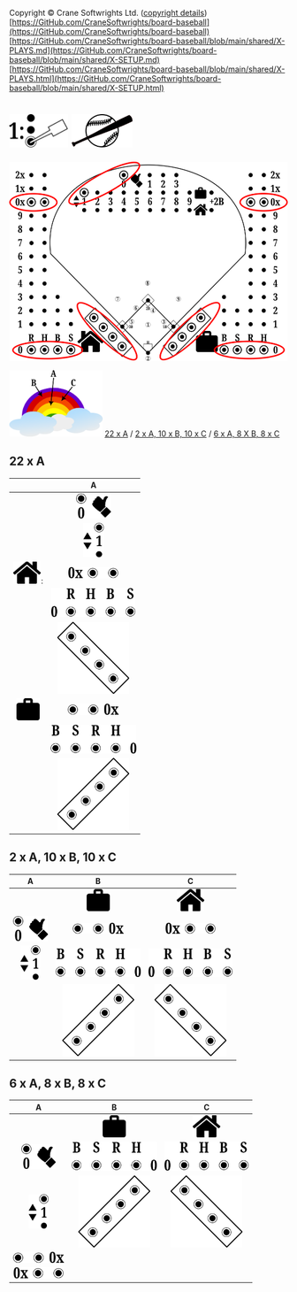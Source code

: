 Copyright © Crane Softwrights Ltd. ([copyright details](../COPYRIGHT.md))  
[https://GitHub.com/CraneSoftwrights/board-baseball](https://GitHub.com/CraneSoftwrights/board-baseball)  
[https://GitHub.com/CraneSoftwrights/board-baseball/blob/main/shared/X-PLAYS.md](https://GitHub.com/CraneSoftwrights/board-baseball/blob/main/shared/X-SETUP.md)  
[https://GitHub.com/CraneSoftwrights/board-baseball/blob/main/shared/X-PLAYS.html](https://GitHub.com/CraneSoftwrights/board-baseball/blob/main/shared/X-SETUP.html)  

# <img alt="" src="step-1.png" style="height:60px"/> <img alt="" src="x-pitching.png" style="height:60px"/>

<img alt="" src="X-start.png" style="height:360px"/>

<img alt="" src="colours.png" style="height:120px"/> [22 x A](X-SETUP.md#22-x-a) / [2 x A, 10 x B, 10 x C](X-SETUP.md#2-x-a-10-x-b-10-x-c) / [6 x A, 8 X B, 8 x C](X-SETUP.md#6-x-a-8-x-b-8-x-c)

## 22 x A

| |A|
| :---: | :---: |
| | <img alt="" src="out0.png" style="height:45px"/> |
| | <img alt="" src="it1.png" style="height:62px"/> |
| <img alt="" src="home-icon.png" style="height:40px"/>: | <img alt="" src="h-0x.png" style="height:20px"/>
| | <img alt="" src="h-RHBS0.png" style="height:52px"/>
| | <img alt="" src="h-dugout.png" style="height:130px"/>
| <img alt="" src="visitors-icon.png" style="height:40px"/> | <img alt="" src="v-0x.png" style="height:20px"/>
| | <img alt="" src="v-BSRH0.png" style="height:52px"/>
| | <img alt="" src="v-dugout.png" style="height:130px"/>

## 2 x A, 10 x B, 10 x C

|A|B|C|
| :---: | :---: | :---:
| | <img alt="" src="visitors-icon.png" style="height:40px"/> | <img alt="" src="home-icon.png" style="height:40px"/>
| <img alt="" src="out0.png" style="height:45px"/> | <img alt="" src="v-0x.png" style="height:20px"/> | <img alt="" src="h-0x.png" style="height:20px"/>
| <img alt="" src="it1.png" style="height:62px"/> | <img alt="" src="v-BSRH0.png" style="height:52px"/> | <img alt="" src="h-RHBS0.png" style="height:52px"/>
| | <img alt="" src="v-dugout.png" style="height:130px"/> | <img alt="" src="h-dugout.png" style="height:130px"/>


## 6 x A, 8 x B, 8 x C

|A|B|C|
| :---: | :---: | :---:
| | <img alt="" src="visitors-icon.png" style="height:40px"/> | <img alt="" src="home-icon.png" style="height:40px"/>
| <img alt="" src="out0.png" style="height:45px"/> |  <img alt="" src="v-BSRH0.png" style="height:52px"/> | <img alt="" src="h-RHBS0.png" style="height:52px"/>
| <img alt="" src="it1.png" style="height:62px"/> | <img alt="" src="v-dugout.png" style="height:130px"/> | <img alt="" src="h-dugout.png" style="height:130px"/>
| <img alt="" src="v-0x.png" style="height:20px"/> | | | 
| <img alt="" src="h-0x.png" style="height:20px"/> | | |
